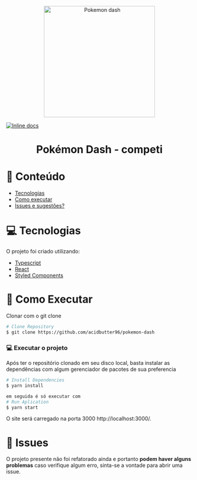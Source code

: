 <p align="center">
   <img src="./src/images/logo-pokemon.svg" alt="Pokemon dash" width="300"/>
</p>

[![Inline docs](http://inch-ci.org/github/acidbutter96/pokemon-dash.svg?branch=main)](http://inch-ci.org/github/acidbutter96/pokemon-dash)

<div align="center">
  <h1>
    Pokémon Dash - competi
  </h1>
</div>

# :pushpin: Conteúdo

* [Tecnologias](#computer-technologies)
* [Como executar](#how-to-run)
* [Issues e sugestões?](#bugs)


# :computer: Tecnologias
O projeto foi criado utilizando:

* [Typescript](https://www.typescriptlang.org/)      
* [React](https://reactjs.org/)      
* [Styled Components](https://styled-components.com/)
     


# :construction_worker: Como Executar

Clonar com o git clone

```bash
# Clone Repository
$ git clone https://github.com/acidbutter96/pokemon-dash
```

### 💻 Executar o projeto

Após ter o repositório clonado em seu disco local, basta instalar as dependências com algum gerenciador de pacotes de sua preferencia

```bash
# Install Dependencies
$ yarn install

em seguida é só executar com
# Run Aplication
$ yarn start
```
O site será carregado na porta 3000 http://localhost:3000/.


# :bug: Issues

O projeto presente não foi refatorado ainda e portanto **podem haver alguns problemas** caso verifique algum erro, sinta-se a vontade para abrir uma issue.